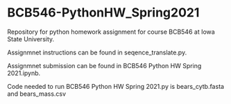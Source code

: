# BCB546-PythonHW_Spring2021

Repository for python homework assignment for course BCB546 at Iowa State University. 

Assignmnet instructions can be found in seqence_translate.py. 

Assignmnet submission can be found in BCB546 Python HW Spring 2021.ipynb.

Code needed to run BCB546 Python HW Spring 2021.py is bears_cytb.fasta and bears_mass.csv
